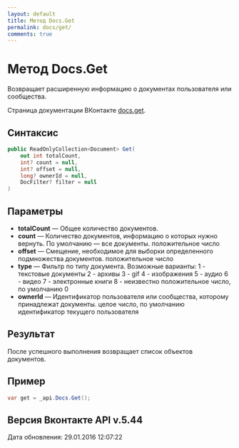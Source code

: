 ```yaml
---
layout: default
title: Метод Docs.Get
permalink: docs/get/
comments: true
---
```

# Метод Docs.Get
Возвращает расширенную информацию о документах пользователя или сообщества.

Страница документации ВКонтакте [docs.get](https://vk.com/dev/docs.get).

## Синтаксис
``` csharp
public ReadOnlyCollection<Document> Get(
	out int totalCount,
	int? count = null,
	int? offset = null,
	long? ownerId = null,
	DocFilter? filter = null
)
```

## Параметры
+ **totalCount** — Общее количество документов.
+ **count** — Количество документов, информацию о которых нужно вернуть. 
По умолчанию — все документы. положительное число
+ **offset** — Смещение, необходимое для выборки определенного подмножества документов. положительное число
+ **type** — Фильтр по типу документа. 
Возможные варианты: 
1 - текстовые документы 
2 - архивы 
3 - gif 
4 - изображения 
5 - аудио 
6 - видео 
7 - электронные книги 
8 - неизвестно 
положительное число, по умолчанию 0
+ **ownerId** — Идентификатор пользователя или сообщества, которому принадлежат документы. целое число, по умолчанию идентификатор текущего пользователя

## Результат
После успешного выполнения возвращает список объектов документов.

## Пример
``` csharp
var get = _api.Docs.Get();
```

## Версия Вконтакте API v.5.44
Дата обновления: 29.01.2016 12:07:22
